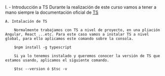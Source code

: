 I. - Introducción a TS
Durante la realización de este curso vamos a tener a mano siempre la documentación oficial de [TS](https://www.typescriptlang.org/docs/handbook/intro.html)

    A. Intalación de TS

        Normalmente trabajamos con TS a nivel de proyecto, en una pliación Angular, React ...etc. Para este caso vamos a instalar TS a nivel global, para ello aplicamos este comando sobre la consola.

        $npm install -g typescript

        Si ya lo tenemos instalado y queremos conocer la versión de TS que estamos usando, aplicamos el siguiente comando.

        $tsc --version ó $tsc -v

    
